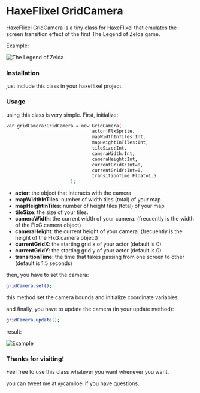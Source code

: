 # HaxeFlixel GridCamera

HaxeFlixel GridCamera is a tiny class for HaxeFlixel that emulates the screen transition effect of the first The Legend of Zelda game.

Example: 

![The Legend of Zelda](https://raw.github.com/camiloei/HaxeFlixel-GridCamera/master/image/tloz.gif)

### Installation
just include this class in your haxeflixel project.

### Usage

using this class is very simple. First, initialize:

```sh
var gridCamera:GridCamera = new GridCamera(
                                actor:FlxSprite,            
                                mapWidthInTiles:Int,
                                mapHeightInTiles:Int, 
                                tileSize:Int, 
                                cameraWidth:Int, 
                                cameraHeight:Int, 
                                currentGridX:Int=0, 
                                currentGridY:Int=0,
                                transitionTime:Float=1.5
                        );
```
* **actor**: the object that interacts with the camera
* **mapWidthInTiles**: number of width tiles (total) of your map 
* **mapHeightInTiles**:  number of height tiles (total) of your map
* **tileSize**: the size of your tiles.
* **cameraWidth**: the current width of your camera. (frecuently is the width of the FlxG.camera object)
* **cameraHeight**: the current height of your camera. (frecuently is the height of the FlxG.camera object)
* **currentGridX**: the starting grid x of your actor (default is 0)
* **currentGridY**: the starting grid y of your actor (default is 0)
* **transitionTime**: the time that takes passing from one screen to other (default is 1.5 seconds)

then, you have to set the camera:

```sh
gridCamera.set();
```

this method set the camera bounds and initialize coordinate variables.

and finally, you have to update the camera (in your update method):

```sh
gridCamera.update();
```

result:

![Example](https://github.com/camiloei/HaxeFlixel-GridCamera/raw/master/image/example.gif)

### Thanks for visiting!

Feel free to use this class whatever you want whenever you want.

you can tweet me at @camiloei if you have questions.
